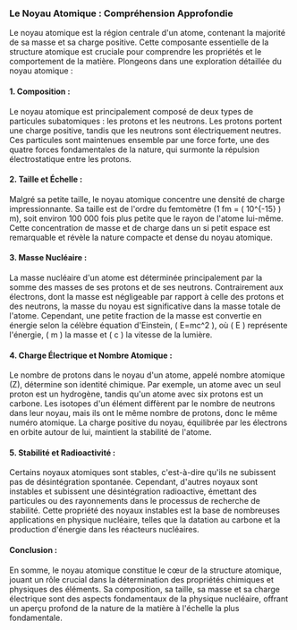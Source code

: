 ### Le Noyau Atomique : Compréhension Approfondie

Le noyau atomique est la région centrale d'un atome, contenant la majorité de sa masse et sa charge positive. Cette composante essentielle de la structure atomique est cruciale pour comprendre les propriétés et le comportement de la matière. Plongeons dans une exploration détaillée du noyau atomique :

#### **1. Composition :**

Le noyau atomique est principalement composé de deux types de particules subatomiques : les protons et les neutrons. Les protons portent une charge positive, tandis que les neutrons sont électriquement neutres. Ces particules sont maintenues ensemble par une force forte, une des quatre forces fondamentales de la nature, qui surmonte la répulsion électrostatique entre les protons.

#### **2. Taille et Échelle :**

Malgré sa petite taille, le noyau atomique concentre une densité de charge impressionnante. Sa taille est de l'ordre du femtomètre (1 fm = \( 10^{-15} \) m), soit environ 100 000 fois plus petite que le rayon de l'atome lui-même. Cette concentration de masse et de charge dans un si petit espace est remarquable et révèle la nature compacte et dense du noyau atomique.

#### **3. Masse Nucléaire :**

La masse nucléaire d'un atome est déterminée principalement par la somme des masses de ses protons et de ses neutrons. Contrairement aux électrons, dont la masse est négligeable par rapport à celle des protons et des neutrons, la masse du noyau est significative dans la masse totale de l'atome. Cependant, une petite fraction de la masse est convertie en énergie selon la célèbre équation d'Einstein, \( E=mc^2 \), où \( E \) représente l'énergie, \( m \) la masse et \( c \) la vitesse de la lumière.

#### **4. Charge Électrique et Nombre Atomique :**

Le nombre de protons dans le noyau d'un atome, appelé nombre atomique (Z), détermine son identité chimique. Par exemple, un atome avec un seul proton est un hydrogène, tandis qu'un atome avec six protons est un carbone. Les isotopes d'un élément diffèrent par le nombre de neutrons dans leur noyau, mais ils ont le même nombre de protons, donc le même numéro atomique. La charge positive du noyau, équilibrée par les électrons en orbite autour de lui, maintient la stabilité de l'atome.

#### **5. Stabilité et Radioactivité :**

Certains noyaux atomiques sont stables, c'est-à-dire qu'ils ne subissent pas de désintégration spontanée. Cependant, d'autres noyaux sont instables et subissent une désintégration radioactive, émettant des particules ou des rayonnements dans le processus de recherche de stabilité. Cette propriété des noyaux instables est la base de nombreuses applications en physique nucléaire, telles que la datation au carbone et la production d'énergie dans les réacteurs nucléaires.

#### **Conclusion :**

En somme, le noyau atomique constitue le cœur de la structure atomique, jouant un rôle crucial dans la détermination des propriétés chimiques et physiques des éléments. Sa composition, sa taille, sa masse et sa charge électrique sont des aspects fondamentaux de la physique nucléaire, offrant un aperçu profond de la nature de la matière à l'échelle la plus fondamentale.